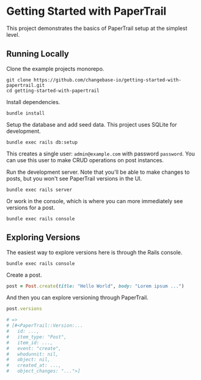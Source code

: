 # Getting Started with PaperTrail

This project demonstrates the basics of PaperTrail setup at the simplest level.

## Running Locally

Clone the example projects monorepo.

    git clone https://github.com/changebase-io/getting-started-with-papertrail.git
    cd getting-started-with-papertrail

Install dependencies.

    bundle install

Setup the database and add seed data. This project uses SQLite for development.

    bundle exec rails db:setup

This creates a single user: `admin@example.com` with password `password`. You can use this user to make CRUD operations on post instances.

Run the development server. Note that you'll be able to make changes to posts, but you won't see PaperTrail versions in the UI.

    bundle exec rails server

Or work in the console, which is where you can more immediately see versions for a post.

    bundle exec rails console

## Exploring Versions

The easiest way to explore versions here is through the Rails console.

    bundle exec rails console

Create a post.

```rb
post = Post.create(title: "Hello World", body: "Lorem ipsum ...")
```

And then you can explore versioning through PaperTrail.

```rb
post.versions

# =>
# [#<PaperTrail::Version:...
#   id: ...,
#   item_type: "Post",
#   item_id: ...,
#   event: "create",
#   whodunnit: nil,
#   object: nil,
#   created_at: ...,
#   object_changes: "...">]
```
